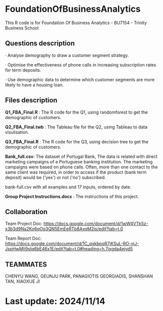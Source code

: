 # FoundationOfBusinessAnalytics

This R code is for Foundation Of Business Analytics - BU7154 - Trinity Business School

## Questions description  
·      Analyse demography to draw a customer segment strategy.  

·      Optimise the effectiveness of phone calls in increasing subscription rates for term deposits.  

·      Use demographic data to determine which customer segments are more likely to have a housing loan.  

## Files description  

**Q1_FBA_Final.R** : The   R code for the Q1, using randomforest to get the demographic of customers.  

**Q2_FBA_Final.twb** : The Tableau file for the Q2, using Tableau to data visulisation.  

**Q3_FBA_Final.R** : The R code for the Q3, using decision tree to get the demographic of customers.  

**Bank_full.csv**: The dataset of Portugal Bank, The data is related with direct marketing campaigns of a Portuguese banking institution. The marketing campaigns were based on phone calls. Often, more than one contact to the same client was required, in order to access if the product (bank term deposit) would be ('yes') or not ('no') subscribed.  

bank-full.csv with all examples and 17 inputs, ordered by date.  

**Group Project Instructions.docx** : The instructions of this project.  


## Collaboration  

Team Project Doc: https://docs.google.com/document/d/1wW4VTk5z-x3b3d9Na2Ko6qOq3QN5EmEeRTb8AxqM2is/edit?tab=t.0  

Team Report Doc: https://docs.google.com/document/d/1C_gxkbpqR7jKSuL-RO-vjJ-JspHwMIi9sIq6bE46x1E/edit?tab=t.0#heading=h.7ixgda4ejvd5

## TEAMMATES  

CHENYU WANG, GEUNJU PARK, PANAGIOTIS GEORGIADIS, SHANSHAN TAN, XIAOXUE JI




# Last update: 2024/11/14
